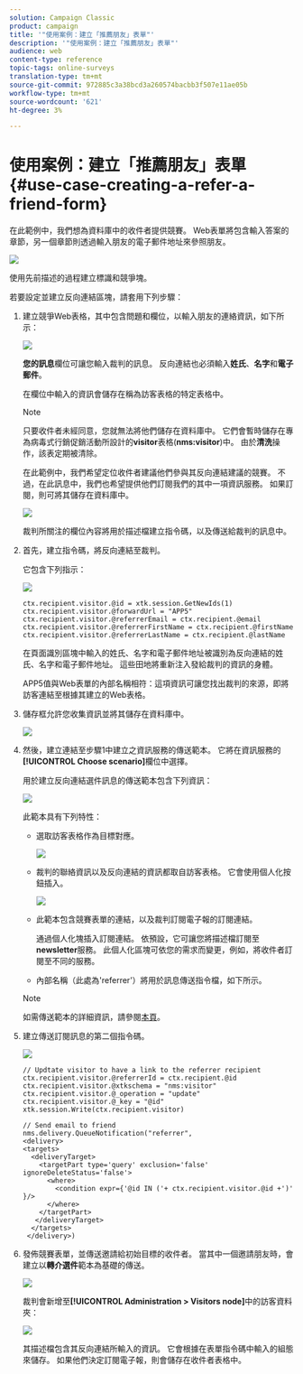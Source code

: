 ```yaml
---
solution: Campaign Classic
product: campaign
title: '"使用案例：建立「推薦朋友」表單"'
description: '"使用案例：建立「推薦朋友」表單"'
audience: web
content-type: reference
topic-tags: online-surveys
translation-type: tm+mt
source-git-commit: 972885c3a38bcd3a260574bacbb3f507e11ae05b
workflow-type: tm+mt
source-wordcount: '621'
ht-degree: 3%

---
```



# 使用案例：建立「推薦朋友」表單{#use-case-creating-a-refer-a-friend-form}

在此範例中，我們想為資料庫中的收件者提供競賽。 Web表單將包含輸入答案的章節，另一個章節則透過輸入朋友的電子郵件地址來參照朋友。

![](assets/s_ncs_admin_survey_viral_sample_0.png)

使用先前描述的過程建立標識和競爭塊。

若要設定並建立反向連結區塊，請套用下列步驟：

1. 建立競爭Web表格，其中包含問題和欄位，以輸入朋友的連絡資訊，如下所示：

   ![](assets/s_ncs_admin_survey_viral_sample_2.png)

   **您的訊息**&#x200B;欄位可讓您輸入裁判的訊息。 反向連結也必須輸入&#x200B;**姓氏**、**名字**&#x200B;和&#x200B;**電子郵件**。

   在欄位中輸入的資訊會儲存在稱為訪客表格的特定表格中。

   >[!NOTE]
   >
   >只要收件者未經同意，您就無法將他們儲存在資料庫中。 它們會暫時儲存在專為病毒式行銷促銷活動所設計的&#x200B;**visitor**&#x200B;表格(**nms:visitor**)中。 由於&#x200B;**清洗**&#x200B;操作，該表定期被清除。
   >
   >在此範例中，我們希望定位收件者建議他們參與其反向連結建議的競賽。 不過，在此訊息中，我們也希望提供他們訂閱我們的其中一項資訊服務。 如果訂閱，則可將其儲存在資料庫中。

   ![](assets/s_ncs_admin_survey_viral_sample_5.png)

   裁判所關注的欄位內容將用於描述檔建立指令碼，以及傳送給裁判的訊息中。

1. 首先，建立指令碼，將反向連結至裁判。

   它包含下列指示：

   ![](assets/s_ncs_admin_survey_viral_sample_4.png)

   ```
   ctx.recipient.visitor.@id = xtk.session.GetNewIds(1)
   ctx.recipient.visitor.@forwardUrl = "APP5"
   ctx.recipient.visitor.@referrerEmail = ctx.recipient.@email
   ctx.recipient.visitor.@referrerFirstName = ctx.recipient.@firstName
   ctx.recipient.visitor.@referrerLastName = ctx.recipient.@lastName
   ```

   在頁面識別區塊中輸入的姓氏、名字和電子郵件地址被識別為反向連結的姓氏、名字和電子郵件地址。 這些田地將重新注入發給裁判的資訊的身體。

   APP5值與Web表單的內部名稱相符：這項資訊可讓您找出裁判的來源，即將訪客連結至根據其建立的Web表格。

1. 儲存框允許您收集資訊並將其儲存在資料庫中。

   ![](assets/s_ncs_admin_survey_viral_sample_4b.png)

1. 然後，建立連結至步驟1中建立之資訊服務的傳送範本。 它將在資訊服務的&#x200B;**[!UICONTROL Choose scenario]**&#x200B;欄位中選擇。

   用於建立反向連結選件訊息的傳送範本包含下列資訊：

   ![](assets/s_ncs_admin_survey_viral_sample_7.png)

   此範本具有下列特性：

   * 選取訪客表格作為目標對應。

      ![](assets/s_ncs_admin_survey_viral_sample_7b.png)

   * 裁判的聯絡資訊以及反向連結的資訊都取自訪客表格。 它會使用個人化按鈕插入。

      ![](assets/s_ncs_admin_survey_viral_sample_7a.png)

   * 此範本包含競賽表單的連結，以及裁判訂閱電子報的訂閱連結。

      通過個人化塊插入訂閱連結。 依預設，它可讓您將描述檔訂閱至&#x200B;**newsletter**&#x200B;服務。 此個人化區塊可依您的需求而變更，例如，將收件者訂閱至不同的服務。

   * 內部名稱（此處為&#39;referrer&#39;）將用於訊息傳送指令檔，如下所示。
   >[!NOTE]
   >
   >如需傳送範本的詳細資訊，請參閱[本頁](../../delivery/using/about-templates.md)。

1. 建立傳送訂閱訊息的第二個指令碼。

   ![](assets/s_ncs_admin_survey_viral_sample_7c.png)

   ```
   // Updtate visitor to have a link to the referrer recipient
   ctx.recipient.visitor.@referrerId = ctx.recipient.@id
   ctx.recipient.visitor.@xtkschema = "nms:visitor"
   ctx.recipient.visitor.@_operation = "update" 
   ctx.recipient.visitor.@_key = "@id" 
   xtk.session.Write(ctx.recipient.visitor)
   
   // Send email to friend
   nms.delivery.QueueNotification("referrer",
   <delivery>
   <targets>
     <deliveryTarget>
       <targetPart type='query' exclusion='false' ignoreDeleteStatus='false'>
         <where>
           <condition expr={'@id IN ('+ ctx.recipient.visitor.@id +')' }/>
         </where>
       </targetPart>
      </deliveryTarget>
     </targets>
    </delivery>)
   ```

1. 發佈競賽表單，並傳送邀請給初始目標的收件者。 當其中一個邀請朋友時，會建立以&#x200B;**轉介選件**&#x200B;範本為基礎的傳送。

   ![](assets/s_ncs_admin_survey_viral_sample_8.png)

   裁判會新增至&#x200B;**[!UICONTROL Administration > Visitors node]**&#x200B;中的訪客資料夾：

   ![](assets/s_ncs_admin_survey_viral_sample_9.png)

   其描述檔包含其反向連結所輸入的資訊。 它會根據在表單指令碼中輸入的組態來儲存。 如果他們決定訂閱電子報，則會儲存在收件者表格中。


